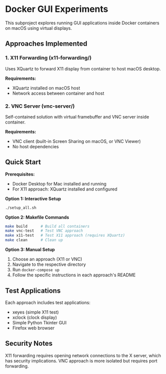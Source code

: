 # Docker GUI Experiments

This subproject explores running GUI applications inside Docker containers on macOS using virtual displays.

## Approaches Implemented

### 1. X11 Forwarding (x11-forwarding/)
Uses XQuartz to forward X11 display from container to host macOS desktop.

**Requirements:**
- XQuartz installed on macOS host
- Network access between container and host

### 2. VNC Server (vnc-server/)
Self-contained solution with virtual framebuffer and VNC server inside container.

**Requirements:**
- VNC client (built-in Screen Sharing on macOS, or VNC Viewer)
- No host dependencies

## Quick Start

**Prerequisites:**
- Docker Desktop for Mac installed and running
- For X11 approach: XQuartz installed and configured

**Option 1: Interactive Setup**
```bash
./setup_all.sh
```

**Option 2: Makefile Commands**
```bash
make build      # Build all containers
make vnc-test   # Test VNC approach
make x11-test   # Test X11 approach (requires XQuartz)
make clean      # Clean up
```

**Option 3: Manual Setup**
1. Choose an approach (X11 or VNC)
2. Navigate to the respective directory
3. Run `docker-compose up`
4. Follow the specific instructions in each approach's README

## Test Applications

Each approach includes test applications:
- xeyes (simple X11 test)
- xclock (clock display)
- Simple Python Tkinter GUI
- Firefox web browser

## Security Notes

X11 forwarding requires opening network connections to the X server, which has security implications. VNC approach is more isolated but requires port forwarding.
